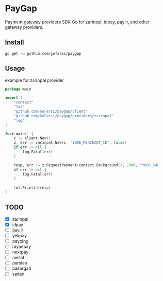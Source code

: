 # PayGap
Payment gateway providers SDK Go for zarinpal, idpay, pay.ir, and other gateway providers.

## Install

```shell
go get -u github.com/gofarsi/paygap
```

## Usage

example for zarinpal provider

```go
package main

import (
	"context"
	"fmt"
	"github.com/GoFarsi/paygap/client"
	"github.com/GoFarsi/paygap/providers/zarinpal"
	"log"
)

func main() {
	c := client.New()
	z, err := zarinpal.New(c, "YOUR_MERCHANT_ID", false)
	if err != nil {
		log.Fatal(err)
	}

	resp, err := z.RequestPayment(context.Background(), 1000, "YOUR_CALL_BACK", "YOUR_CURRENCY", "description", nil)
	if err != nil {
		log.Fatal(err)
	}
	
	fmt.Println(resp)
}
```

## TODO

- [x] zarinpal
- [x] idpay
- [ ] pay.ir
- [ ] yekpay
- [ ] payping
- [ ] rayanpay
- [ ] nextpay
- [ ] mellat
- [ ] parsian
- [ ] pasargad
- [ ] sadad